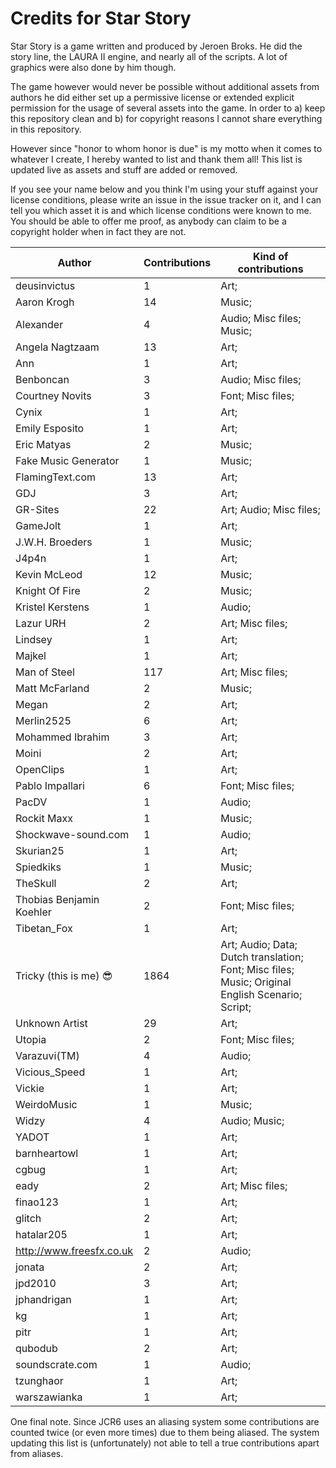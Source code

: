 # Credits for Star Story


Star Story is a game written and produced by Jeroen Broks. He did the story line, the LAURA II engine, and nearly all of the scripts. A lot of graphics were also done by him though.


The game however would never be possible without additional assets from authors he did either set up a permissive license or extended explicit permission for the usage of several assets into the game. In order to a) keep this repository clean and b) for copyright reasons I cannot share everything in this repository.

However since "honor to whom honor is due" is my motto when it comes to whatever I create, I hereby wanted to list and thank them all! This list is updated live as assets and stuff are added or removed. 

If you see your name below and you think I'm using your stuff against your license conditions, please write an issue in the issue tracker on it, and I can tell you which asset it is and which license conditions were known to me. You should be able to offer me proof, as anybody can claim to be a copyright holder when in fact they are not.


Author | Contributions | Kind of contributions
---|---|---
 deusinvictus | 1 | Art; 
Aaron Krogh | 14 | Music; 
Alexander | 4 | Audio; Misc files; Music; 
Angela Nagtzaam | 13 | Art; 
Ann | 1 | Art; 
Benboncan | 3 | Audio; Misc files; 
Courtney Novits | 3 | Font; Misc files; 
Cynix | 1 | Art; 
Emily Esposito | 1 | Art; 
Eric Matyas | 2 | Music; 
Fake Music Generator | 1 | Music; 
FlamingText.com | 13 | Art; 
GDJ | 3 | Art; 
GR-Sites | 22 | Art; Audio; Misc files; 
GameJolt | 1 | Art; 
J.W.H. Broeders | 1 | Music; 
J4p4n | 1 | Art; 
Kevin McLeod | 12 | Music; 
Knight Of Fire | 2 | Music; 
Kristel Kerstens | 1 | Audio; 
Lazur URH | 2 | Art; Misc files; 
Lindsey | 1 | Art; 
Majkel | 1 | Art; 
Man of Steel | 117 | Art; Misc files; 
Matt McFarland | 2 | Music; 
Megan | 2 | Art; 
Merlin2525 | 6 | Art; 
Mohammed Ibrahim | 3 | Art; 
Moini | 2 | Art; 
OpenClips | 1 | Art; 
Pablo Impallari | 6 | Font; Misc files; 
PacDV | 1 | Audio; 
Rockit Maxx | 1 | Music; 
Shockwave-sound.com | 1 | Audio; 
Skurian25 | 1 | Art; 
Spiedkiks | 1 | Music; 
TheSkull | 2 | Art; 
Thobias Benjamin Koehler | 2 | Font; Misc files; 
Tibetan_Fox | 1 | Art; 
Tricky (this is me) :sunglasses: | 1864 | Art; Audio; Data; Dutch translation; Font; Misc files; Music; Original English Scenario; Script; 
Unknown Artist | 29 | Art; 
Utopia | 2 | Font; Misc files; 
Varazuvi(TM) | 4 | Audio; 
Vicious_Speed | 1 | Art; 
Vickie | 1 | Art; 
WeirdoMusic | 1 | Music; 
Widzy | 4 | Audio; Music; 
YADOT | 1 | Art; 
barnheartowl | 1 | Art; 
cgbug | 1 | Art; 
eady | 2 | Art; Misc files; 
finao123 | 1 | Art; 
glitch | 2 | Art; 
hatalar205 | 1 | Art; 
http://www.freesfx.co.uk | 2 | Audio; 
jonata | 2 | Art; 
jpd2010 | 3 | Art; 
jphandrigan | 1 | Art; 
kg | 1 | Art; 
pitr | 1 | Art; 
qubodub | 2 | Art; 
soundscrate.com | 1 | Audio; 
tzunghaor | 1 | Art; 
warszawianka | 1 | Art; 
One final note. Since JCR6 uses an aliasing system some contributions are counted twice (or even more times) due to them being aliased. The system updating this list is (unfortunately) not able to tell a true contributions apart from aliases.

